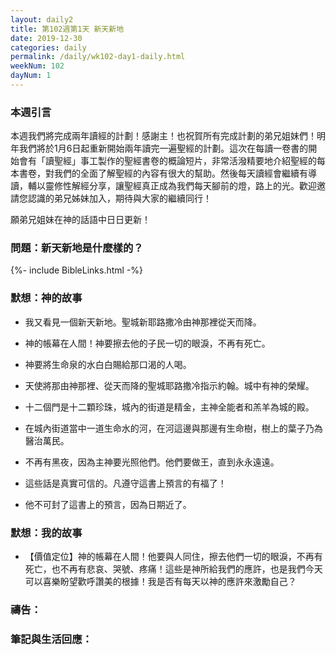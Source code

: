 ```yaml
---
layout: daily2
title: 第102週第1天 新天新地
date: 2019-12-30
categories: daily
permalink: /daily/wk102-day1-daily.html
weekNum: 102
dayNum: 1
---
```

### 本週引言

本週我們將完成兩年讀經的計劃！感謝主！也祝賀所有完成計劃的弟兄姐妹們！明年我們將於1月6日起重新開始兩年讀完一遍聖經的計劃。這次在每讀一卷書的開始會有「讀聖經」事工製作的聖經書卷的概論短片，非常活潑精要地介紹聖經的每本書卷，對我們的全面了解聖經的內容有很大的幫助。然後每天讀經會繼續有導讀，輔以靈修性解經分享，讓聖經真正成為我們每天腳前的燈，路上的光。歡迎邀請您認識的弟兄姊妹加入，期待與大家的繼續同行！  

願弟兄姐妹在神的話語中日日更新！

### 問題：新天新地是什麼樣的？

{%- include BibleLinks.html -%}

### 默想：神的故事
+ 我又看見一個新天新地。聖城新耶路撒冷由神那裡從天而降。

+ 神的帳幕在人間！神要擦去他的子民一切的眼淚，不再有死亡。

+ 神要將生命泉的水白白賜給那口渴的人喝。

+ 天使將那由神那裡、從天而降的聖城耶路撒冷指示約翰。城中有神的榮耀。

+ 十二個門是十二顆珍珠，城內的街道是精金，主神全能者和羔羊為城的殿。

+ 在城內街道當中一道生命水的河，在河這邊與那邊有生命樹，樹上的葉子乃為醫治萬民。

+ 不再有黑夜，因為主神要光照他們。他們要做王，直到永永遠遠。

+ 這些話是真實可信的。凡遵守這書上預言的有福了！

+ 他不可封了這書上的預言，因為日期近了。


### 默想：我的故事
+ 【價值定位】神的帳幕在人間！他要與人同住，擦去他們一切的眼淚，不再有死亡，也不再有悲哀、哭號、疼痛！這些是神所給我們的應許，也是我們今天可以喜樂盼望歡呼讚美的根據！我是否有每天以神的應許來激勵自己？


### 禱告：

### 筆記與生活回應：

